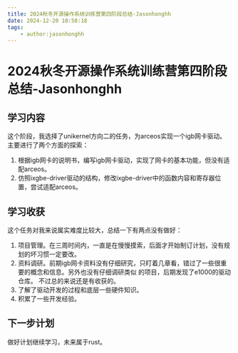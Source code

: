 ```yaml
---
title: 2024秋冬开源操作系统训练营第四阶段总结-Jasonhonghh
date: 2024-12-20 10:58:18
tags:
    - author:jasonhonghh
---
```

# 2024秋冬开源操作系统训练营第四阶段总结-Jasonhonghh
## 学习内容
这个阶段，我选择了unikernel方向二的任务，为arceos实现一个igb网卡驱动。主要进行了两个方面的探索：
1. 根据igb网卡的说明书，编写igb网卡驱动，实现了网卡的基本功能，但没有适配arceos。
2. 仿照ixgbe-driver驱动的结构，修改ixgbe-driver中的函数内容和寄存器位置，尝试适配arceos。
## 学习收获
这个任务对我来说属实难度比较大，总结一下有两点没有做好：
1. 项目管理。在三周时间内，一直是在慢慢摸索，后面才开始制订计划，没有规划的坏习惯一定要改。
2. 资料调研。前期igb网卡资料没有仔细研究，只盯着几章看，错过了一些很重要的概念和信息。另外也没有仔细调研类似
的项目，后期发现了e1000的驱动仓库。
不过总的来说还是有收获的。
1. 了解了驱动开发的过程和底层一些硬件知识。
2. 积累了一些开发经验。
## 下一步计划
做好计划继续学习，未来属于rust。